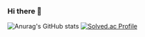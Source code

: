 ### Hi there 👋

<!--
**mhn03148/mhn03148** is a ✨ _special_ ✨ repository because its `README.md` (this file) appears on your GitHub profile.

Here are some ideas to get you started:

- 🔭 I’m currently working on ...
- 🌱 I’m currently learning ...
- 👯 I’m looking to collaborate on ...
- 🤔 I’m looking for help with ...
- 💬 Ask me about ...
- 📫 How to reach me: ...
- 😄 Pronouns: ...
- ⚡ Fun fact: ...
-->
![Anurag's GitHub stats](https://github-readme-stats.vercel.app/api?username=mhn03148&show_icons=true&theme=radical)
[![Solved.ac Profile](http://mazassumnida.wtf/api/v2/generate_badge?boj=mhn03148)](https://solved.ac/mhn03148/)
